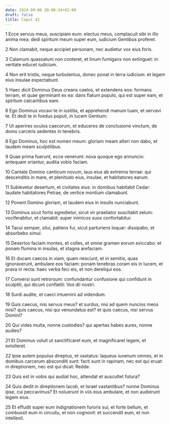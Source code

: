 ```yaml
---
date: 2024-09-06 20:00:54+02:00
draft: false
title: Caput 42
---
```





1 Ecce servus meus, suscipiam eum: electus meus, complacuit sibi in illo anima mea: dedi spiritum meum super eum, iudicium Gentibus proferet.

2 Non clamabit, neque accipiet personam, nec audietur vox eius foris.

3 Calamum quassatum non conteret, et linum fumigans non extinguet: in veritate educet iudicium.

4 Non erit tristis, neque turbulentus, donec ponat in terra iudicium: et legem eius insulae expectabunt.

5 Haec dicit Dominus Deus creans caelos, et extendens eos: formans terram, et quae germinant ex ea: dans flatum populo, qui est super eam, et spiritum calcantibus eam.

6 Ego Dominus vocavi te in iustitia, et apprehendi manum tuam, et servavi te. Et dedi te in foedus populi, in lucem Gentium:

7 Ut aperires oculos caecorum, et educeres de conclusione vinctum, de domo carceris sedentes in tenebris.

8 Ego Dominus, hoc est nomen meum: gloriam meam alteri non dabo, et laudem meam sculptilibus.

9 Quae prima fuerunt, ecce venerunt: nova quoque ego annuncio: antequam oriantur, audita vobis faciam.

10 Cantate Domino canticum novum, laus eius ab extremis terrae: qui descenditis in mare, et plenitudo eius, insulae, et habitatores earum.

11 Sublevetur desertum, et civitates eius: in domibus habitabit Cedar: laudate habitatores Petrae, de vertice montium clamabunt.

12 Ponent Domino gloriam, et laudem eius in insulis nunciabunt.

13 Dominus sicut fortis egredietur, sicut vir praeliator suscitabit zelum: vociferabitur, et clamabit: super inimicos suos confortabitur.

14 Tacui semper, silui, patiens fui, sicut parturiens loquar: dissipabo, et absorbebo simul.

15 Desertos faciam montes, et colles, et omne gramen eorum exiccabo: et ponam flumina in insulas, et stagna arefaciam.

16 Et ducam caecos in viam, quam nesciunt, et in semitis, quas ignoraverunt, ambulare eos faciam: ponam tenebras coram eis in lucem, et prava in recta: haec verba feci eis, et non dereliqui eos.

17 Conversi sunt retrorsum: confundantur confusione qui confidunt in sculptili, qui dicunt conflatili: Vos dii nostri.

18 Surdi audite, et caeci intuemini ad videndum.

19 Quis caecus, nisi servus meus? et surdus, nisi ad quem nuncios meos misi? quis caecus, nisi qui venundatus est? et quis caecus, nisi servus Domini?

20 Qui vides multa, nonne custodies? qui apertas habes aures, nonne audies?

21 Et Dominus voluit ut sanctificaret eum, et magnificaret legem, et extolleret.

22 Ipse autem populus direptus, et vastatus: laqueus iuvenum omnes, et in domibus carcerum absconditi sunt: facti sunt in rapinam, nec est qui eruat: in direptionem, nec est qui dicat: Redde.

23 Quis est in vobis qui audiat hoc, attendat et auscultet futura?

24 Quis dedit in direptionem Iacob, et Israel vastantibus? nonne Dominus ipse, cui peccavimus? Et noluerunt in viis eius ambulare, et non audierunt legem eius.

25 Et effudit super eum indignationem furoris sui, et forte bellum, et combussit eum in circuitu, et non cognovit: et succendit eum, et non intellexit.

